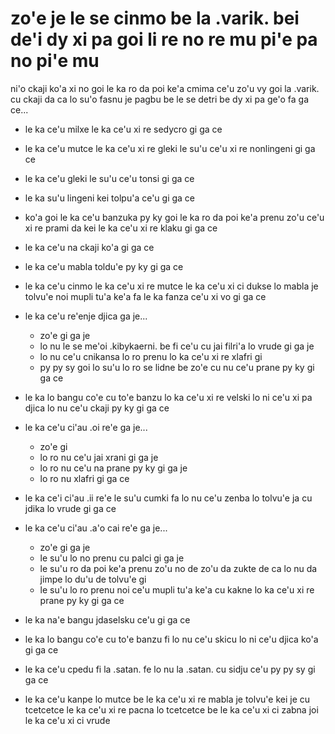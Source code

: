 zo'e je le se cinmo be la .varik. bei de'i dy xi pa goi li re no re mu pi'e pa no pi'e mu
=========================================================================================

ni'o ckaji ko'a xi no goi le ka ro da poi ke'a cmima ce'u zo'u vy goi la .varik. cu ckaji da ca lo su'o fasnu je pagbu be le se detri be dy xi pa ge'o fa ga ce...

* le ka ce'u milxe le ka ce'u xi re sedycro gi ga ce
* le ka ce'u mutce le ka ce'u xi re gleki le su'u ce'u xi re nonlingeni gi ga ce
* le ka ce'u gleki le su'u ce'u tonsi gi ga ce
* le ka su'u lingeni kei tolpu'a ce'u gi ga ce
* ko'a goi le ka ce'u banzuka py ky goi le ka ro da poi ke'a prenu zo'u ce'u xi re prami da kei le ka ce'u xi re klaku gi ga ce
* le ka ce'u na ckaji ko'a gi ga ce
* le ka ce'u mabla toldu'e py ky gi ga ce
* le ka ce'u cinmo le ka ce'u xi re mutce le ka ce'u xi ci dukse lo mabla je tolvu'e noi mupli tu'a ke'a fa le ka fanza ce'u xi vo gi ga ce
* le ka ce'u re'enje djica ga je...

  * zo'e gi ga je
  * lo nu le se me'oi .kibykaerni. be fi ce'u cu jai filri'a lo vrude gi ga je
  * lo nu ce'u cnikansa lo ro prenu lo ka ce'u xi re xlafri gi
  * py py sy goi lo su'u lo ro se lidne be zo'e cu nu ce'u prane py ky gi ga ce

* le ka lo bangu co'e cu to'e banzu lo ka ce'u xi re velski lo ni ce'u xi pa djica lo nu ce'u ckaji py ky gi ga ce

* le ka ce'u ci'au .oi re'e ga je...

  * zo'e gi
  * lo ro nu ce'u jai xrani gi ga je
  * lo ro nu ce'u na prane py ky gi ga je
  * lo ro nu xlafri gi ga ce

* le ka ce'i ci'au .ii re'e le su'u cumki fa lo nu ce'u zenba lo tolvu'e ja cu jdika lo vrude gi ga ce
* le ka ce'u ci'au .a'o cai re'e ga je...

  * zo'e gi ga je
  * le su'u lo no prenu cu palci gi ga je
  * le su'u ro da poi ke'a prenu zo'u no de zo'u da zukte de ca lo nu da jimpe lo du'u de tolvu'e gi
  * le su'u lo ro prenu noi ce'u mupli tu'a ke'a cu kakne lo ka ce'u xi re prane py ky gi ga ce

* le ka na'e bangu jdaselsku ce'u gi ga ce
* le ka lo bangu co'e cu to'e banzu fi lo nu ce'u skicu lo ni ce'u djica ko'a gi ga ce
* le ka ce'u cpedu fi la .satan. fe lo nu la .satan. cu sidju ce'u py py sy gi ga ce
* le ka ce'u kanpe lo mutce be le ka ce'u xi re mabla je tolvu'e kei je cu tcetcetce le ka ce'u xi re pacna lo tcetcetce be le ka ce'u xi ci zabna joi le ka ce'u xi ci vrude

